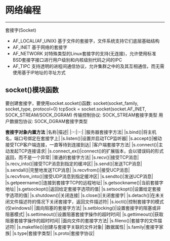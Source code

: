 # 网络编程

------

套接字(Socket)

+ AF_LOCAL(AF_UNIX) 	基于文件的套接字，文件系统支持它们底层基础结构
+ AF_INET 	基于网络的套接字
+ AF_NETWORK 	对特殊类型的Linux套接字的支持(无连接)，允许使用标准BSD套接字接口进行用户级别和内核级别代码之间的IPC
+ AF_TIPC 	支持透明的进程间通信协议，允许集群之中的及其互相通信，而无需使用基于IP地址的寻址方式


## socket()模块函数
要创建套接字，要使用socket.socket()函数:
	socket(socket_family, socket_type, protocol=0)
	tcpSock = socket.socket(socket.AF_INET, SOCK_STREAM/SOCK_DGRAM)
传输控制协议: SOCK_STREAM套接字类型
用户数据包协议: SOCK_DGRAM套接字类型


**套接字对象内置方法**
|名称|描述|
|:-:|:-:|
|服务器套接字方法|
|s.bind()|将主机名，端口号绑定在套接字上|
|s.listen()|设置并启动TCP监听器|
|s.accept()|被动接受TCP客户端连接，一直等待到连接到达|
|客户端套接字方法|
|s.connect()|主动发起TCP连接请求|
|s.connect_ex()|connect()的扩展版本，会以错误码的形式返回，而不是一个异常|
|普通的套接字方法|
|s.recv()|接受TCP消息|
|s.recv_into()|接受TCP消息到指定的缓冲区|
|s.send()|发送TCP消息|
|s.sendall()|完整地发送TCP消息|
|s.recvfrom()|接受UCP消息|
|s.recvfrom_into()|接受UDP消息到指定缓冲区|
|s.sendto()|发送UCP消息|
|s.getpeername()|连接到套接字TCP的远程地址|
|s.getsockname()|当前套接字地址|
|s.getsockopt()|返回给定套接字选项的值|
|s.setsockopt()|设置给定套接字选项的值|
|s.shutdown()|关闭连接|
|s.close()|关闭套接字|
|s.detach()|在未关闭文件描述符的情况下关闭套接字，返回文件描述符|
|s.ioctl()|控制套接字的模式(仅windows)|
|面向阻塞的套接字方法|
|s.setblocking()|设置套接字的阻塞或非阻塞模式|
|s.settimeout()|设置阻塞套接字操作的超时时间|
|s.gettimeout()|获取阻塞套接字操作的超时时间|
|面向文件的套接字方法|
|s.fileno()|套接字的文件描述符|
|s.makefile()|创建与套接字关联的文件对象|
|数据属性|
|s.family|套接字家族|
|s.type|套接字类型|
|s.proto|套接字协议|

